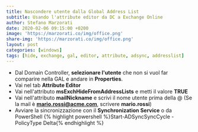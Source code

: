 ```yaml
---
title: Nascondere utente dalla Global Address List
subtitle: Usando l'attribute editor da DC a Exchange Online
author: Stefano Marzorati
date: 2020-02-06 09:15:00 +0200
image: 'https://marzorati.co/img/office.png'
share-img: 'https://marzorati.co/img/office.png'
layout: post
categories: [windows]
tags: [hide, exchange, gal, editor, attribute, adsync, addresslist]
---
```

* Dal Domain Controller, **selezionare l'utente** che non si vuol far comparire nella GAL e andare in **Properties**.   
* Vai nel tab **Attribute Editor**
* Vai nell'attributo **msExchHideFromAddressLists** e metti il valore **TRUE**
* Vai nell'attributo **mailNickname** e scrivi il nome utente prima della @ (Se la mail è **mario.rossi@acme.com**, scrivere **mario.rossi**)
* Avviare la sincronizzazione con il **Synchronization Service** o da PowerShell {% highlight powershell %}Start-ADSyncSyncCycle -PolicyType Delta{% endhighlight %}